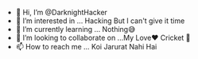 - 👋 Hi, I’m @DarknightHacker
- 👀 I’m interested in ... Hacking But I can't give it time
- 🌱 I’m currently learning ... Nothing😅
- 💞️ I’m looking to collaborate on ...My Love❤️ Cricket 🏏
- 📫 How to reach me ... Koi Jarurat Nahi Hai

<!---
DarknightHacker/DarknightHacker is a ✨ special ✨ repository because its `README.md` (this file) appears on your GitHub profile.
You can click the Preview link to take a look at your changes.
--->
